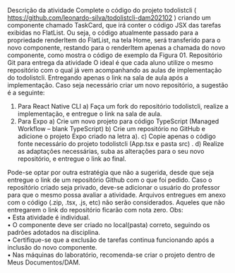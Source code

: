 Descrição da atividade
Complete o código do projeto todolistcli ( https://github.com/leonardo-silva/todolistcli-dam202102 ) criando
um componente chamado TaskCard, que irá conter o código JSX das tarefas exibidas no FlatList. Ou seja, o
código atualmente passado para a propriedade renderItem do FlatList, na tela Home, será transferido para o
novo componente, restando para o renderItem apenas a chamada do novo componente, como mostra o
código de exemplo da Figura 01.
Repositório Git para entrega da atividade
O ideal é que cada aluno utilize o mesmo repositório com o qual já vem acompanhando as aulas de
implementação do todolistcli. Entregando apenas o link na sala de aula após a implementação.
Caso seja necessário criar um novo repositório, a sugestão é a seguinte:
1. Para React Native CLI
a) Faça um fork do repositório todolistcli, realize a implementação, e entregue o link na sala de
aula.
2. Para Expo
a) Crie um novo projeto para código TypeScript (Managed Workflow – blank TypeScript)
b) Crie um repositório no GitHub e adicione o projeto Expo criado na letra a).
c) Copie apenas o código fonte necessário do projeto todolistcli (App.tsx e pasta src) .
d) Realize as adaptações necessárias, suba as alterações para o seu novo repositório, e entregue o link
ao final.

Pode-se optar por outra estratégia que não a sugerida, desde que seja entregue o link de um repositório Github
com o que foi pedido. Caso o repositório criado seja privado, deve-se adicionar o usuário do professor para que o
mesmo possa avaliar a atividade.
Arquivos entregues em anexo com o código (.zip, .tsx, .js, etc) não serão considerados. Aqueles que não
entregarem o link do repositório ficarão com nota zero.
Obs: <br>
• Esta atividade é individual. <br>
• O componente deve ser criado no local(pasta) correto, seguindo os padrões adotados na disciplina. <br>
• Certifique-se que a exclusão de tarefas continua funcionando após a inclusão do novo componente. <br>
• Nas máquinas do laboratório, recomenda-se criar o projeto dentro de Meus Documentos/DAM. <br>
